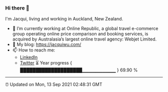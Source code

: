 ### Hi there 👋
I'm Jacqui, living and working in Auckland, New Zealand.
- 🔭 I’m currently working at Online Republic, a global travel e-commerce group operating online price comparison and booking services, is acquired by Australasia’s largest online travel agency: Webjet Limited.
- 🌱 My blog: https://jacquiwu.com/
- 📫 How to reach me: 
     - [LinkedIn](https://www.linkedin.com/in/jacqui-wu/) 
     - [Twitter](https://twitter.com/AklJacqui)
⏳ Year progress { ████████████████████▁▁▁▁▁▁▁▁▁▁ } 69.90 %
---
⏰ Updated on Mon, 13 Sep 2021 02:48:31 GMT
